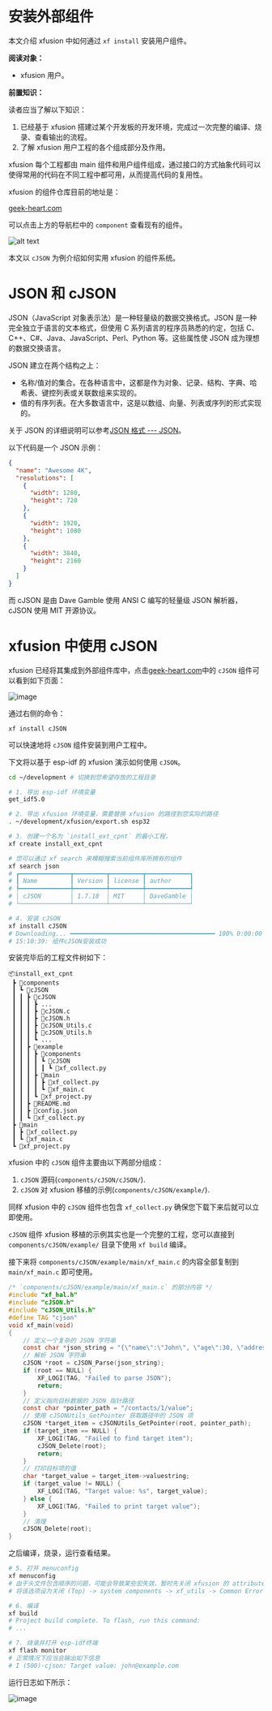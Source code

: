 # 安装外部组件

本文介绍 xfusion 中如何通过 `xf install` 安装用户组件。

**阅读对象：**

- xfusion 用户。

**前置知识：**

读者应当了解以下知识：

1.  已经基于 xfusion 搭建过某个开发板的开发环境，完成过一次完整的编译、烧录、查看输出的流程。
1.  了解 xfusion 用户工程的各个组成部分及作用。

xfusion 每个工程都由 main 组件和用户组件组成，通过接口的方式抽象代码可以使得常用的代码在不同工程中都可用，从而提高代码的复用性。

xfusion 的组件仓库目前的地址是：

[geek-heart.com](http://www.geek-heart.com/)

可以点击上方的导航栏中的 `component` 查看现有的组件。

![alt text](/image/install_external_components-components.png)

本文以 `cJSON` 为例介绍如何实用 xfusion 的组件系统。

# JSON 和 cJSON

JSON（JavaScript 对象表示法）是一种轻量级的数据交换格式。JSON 是一种完全独立于语言的文本格式，但使用 C 系列语言的程序员熟悉的约定，包括 C、C++、C#、Java、JavaScript、Perl、Python 等。这些属性使 JSON 成为理想的数据交换语言。

JSON 建立在两个结构之上：

- 名称/值对的集合。在各种语言中，这都是作为对象、记录、结构、字典、哈希表、键控列表或关联数组来实现的。
- 值的有序列表。在大多数语言中，这是以数组、向量、列表或序列的形式实现的。

关于 JSON 的详细说明可以参考[JSON 格式 --- JSON](https://www.json.org/json-en.html)。

以下代码是一个 JSON 示例：

```json
{
  "name": "Awesome 4K",
  "resolutions": [
    {
      "width": 1280,
      "height": 720
    },
    {
      "width": 1920,
      "height": 1080
    },
    {
      "width": 3840,
      "height": 2160
    }
  ]
}
```

而 cJSON 是由 Dave Gamble 使用 ANSI C 编写的轻量级 JSON 解析器，cJSON 使用 MIT 开源协议。

# xfusion 中使用 cJSON

xfusion 已经将其集成到外部组件库中，点击[geek-heart.com](http://www.geek-heart.com/)中的 `cJSON` 组件可以看到如下页面：

![image](/image/install_external_components-cjson.png)

通过右侧的命令：

```
xf install cJSON
```

可以快速地将 `cJSON` 组件安装到用户工程中。

下文将以基于 esp-idf 的 xfusion 演示如何使用 `cJSON`。

```bash
cd ~/development # 切换到您希望存放的工程目录

# 1. 导出 esp-idf 环境变量
get_idf5.0

# 2. 导出 xfusion 环境变量，需要替换 xfusion 的路径到您实际的路径
. ~/development/xfusion/export.sh esp32

# 3. 创建一个名为 `install_ext_cpnt` 的最小工程，
xf create install_ext_cpnt

# 您可以通过 xf search 来模糊搜索当前组件库所拥有的组件
xf search json
# ┏━━━━━━━━━━━━━━┳━━━━━━━━━┳━━━━━━━━━┳━━━━━━━━━━━━┓
# ┃ Name         ┃ Version ┃ license ┃ author     ┃
# ┡━━━━━━━━━━━━━━╇━━━━━━━━━╇━━━━━━━━━╇━━━━━━━━━━━━┩
# │ cJSON        │ 1.7.18  │ MIT     │ DaveGamble │
# └──────────────┴─────────┴─────────┴────────────┘

# 4. 安装 cJSON
xf install cJSON
# Downloading... ━━━━━━━━━━━━━━━━━━━━━━━━━━━━━━━━━━━━━━━━ 100% 0:00:00
# 15:10:39: 组件cJSON安装成功
```

安装完毕后的工程文件树如下：

```
📦install_ext_cpnt
 ┣ 📂components
 ┃ ┗ 📂cJSON
 ┃ ┃ ┣ 📂cJSON
 ┃ ┃ ┃ ┣ ...
 ┃ ┃ ┃ ┣ 📜cJSON.c
 ┃ ┃ ┃ ┣ 📜cJSON.h
 ┃ ┃ ┃ ┣ 📜cJSON_Utils.c
 ┃ ┃ ┃ ┣ 📜cJSON_Utils.h
 ┃ ┃ ┃ ┗ ...
 ┃ ┃ ┣ 📂example
 ┃ ┃ ┃ ┣ 📂components
 ┃ ┃ ┃ ┃ ┗ 📂cJSON
 ┃ ┃ ┃ ┃ ┃ ┗ 📜xf_collect.py
 ┃ ┃ ┃ ┣ 📂main
 ┃ ┃ ┃ ┃ ┣ 📜xf_collect.py
 ┃ ┃ ┃ ┃ ┗ 📜xf_main.c
 ┃ ┃ ┃ ┗ 📜xf_project.py
 ┃ ┃ ┣ 📜README.md
 ┃ ┃ ┣ 📜config.json
 ┃ ┃ ┗ 📜xf_collect.py
 ┣ 📂main
 ┃ ┣ 📜xf_collect.py
 ┃ ┗ 📜xf_main.c
 ┗ 📜xf_project.py
```

xfusion 中的 `cJSON` 组件主要由以下两部分组成：

1.  `cJSON` 源码(`components/cJSON/cJSON/`).
1.  `cJSON` 对 xfusion 移植的示例(`components/cJSON/example/`).

同样 xfusion 中的 `cJSON` 组件也包含 `xf_collect.py` 确保您下载下来后就可以立即使用。

`cJSON` 组件 xfusion 移植的示例其实也是一个完整的工程，您可以直接到 `components/cJSON/example/` 目录下使用 `xf build` 编译。

接下来将 `components/cJSON/example/main/xf_main.c` 的内容全部复制到 `main/xf_main.c` 即可使用。

```c
/* `components/cJSON/example/main/xf_main.c` 的部分内容 */
#include "xf_hal.h"
#include "cJSON.h"
#include "cJSON_Utils.h"
#define TAG "cjson"
void xf_main(void)
{
    // 定义一个复杂的 JSON 字符串
    const char *json_string = "{\"name\":\"John\", \"age\":30, \"address\":{\"city\":\"New York\", \"zipcode\":10001}, \"contacts\":[{\"type\":\"phone\", \"value\":\"123-456-7890\"}, {\"type\":\"email\", \"value\":\"john@example.com\"}]}";
    // 解析 JSON 字符串
    cJSON *root = cJSON_Parse(json_string);
    if (root == NULL) {
        XF_LOGI(TAG, "Failed to parse JSON");
        return;
    }
    // 定义指向目标数据的 JSON 指针路径
    const char *pointer_path = "/contacts/1/value";
    // 使用 cJSONUtils_GetPointer 获取路径中的 JSON 项
    cJSON *target_item = cJSONUtils_GetPointer(root, pointer_path);
    if (target_item == NULL) {
        XF_LOGI(TAG, "Failed to find target item");
        cJSON_Delete(root);
        return;
    }
    // 打印目标项的值
    char *target_value = target_item->valuestring;
    if (target_value != NULL) {
        XF_LOGI(TAG, "Target value: %s", target_value);
    } else {
        XF_LOGI(TAG, "Failed to print target value");
    }
    // 清理
    cJSON_Delete(root);
}
```

之后编译，烧录，运行查看结果。

```bash
# 5. 打开 menuconfig
xf menuconfig
# 由于头文件包含顺序的问题，可能会导致某些宏失效，暂时先关闭 xfusion 的 attribute 宏
# 将该选项设为关闭 (Top) -> system components -> xf_utils -> Common Error Configuration -> Enable attribute

# 6. 编译
xf build
# Project build complete. To flash, run this command:
# ...

# 7. 烧录并打开 esp-idf终端
xf flash monitor
# 正常情况下应当会输出如下信息
# I (500)-cjson: Target value: john@example.com
```

运行日志如下所示：

![image](/image/install_external_components-cjson_log.png)
